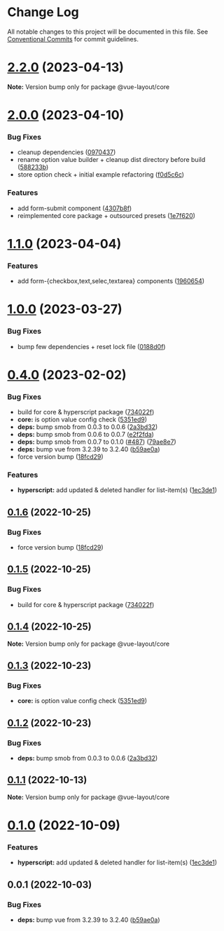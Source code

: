 # Change Log

All notable changes to this project will be documented in this file.
See [Conventional Commits](https://conventionalcommits.org) for commit guidelines.

# [2.2.0](https://github.com/tada5hi/vue-layout/compare/v2.1.1...v2.2.0) (2023-04-13)

**Note:** Version bump only for package @vue-layout/core





# [2.0.0](https://github.com/tada5hi/vue-layout/compare/v1.1.0...v2.0.0) (2023-04-10)


### Bug Fixes

* cleanup dependencies ([0970437](https://github.com/tada5hi/vue-layout/commit/097043750fb214fcec252ee16d5a6293372afdd7))
* rename option value builder + cleanup dist directory before build ([588233b](https://github.com/tada5hi/vue-layout/commit/588233b0d030b050b46a90ff7d5b9dbb60c1c0d5))
* store option check + initial example refactoring ([f0d5c6c](https://github.com/tada5hi/vue-layout/commit/f0d5c6c124b74fb3a06e00586a08026556e88a4b))


### Features

* add form-submit component ([4307b8f](https://github.com/tada5hi/vue-layout/commit/4307b8f8e443a588865b5f7e88e99542ccf6a6b0))
* reimplemented core package + outsourced presets ([1e7f620](https://github.com/tada5hi/vue-layout/commit/1e7f6205c0445098c55469ba9599cdfc52f07482))





# [1.1.0](https://github.com/tada5hi/vue-layout/compare/v1.0.0...v1.1.0) (2023-04-04)


### Features

* add form-{checkbox,text,selec,textarea} components ([1960654](https://github.com/tada5hi/vue-layout/commit/19606541c316ff91a603a81bf95e80a56114befe))





# [1.0.0](https://github.com/tada5hi/vue-layout/compare/v0.4.0...v1.0.0) (2023-03-27)


### Bug Fixes

* bump few dependencies + reset lock file ([0188d0f](https://github.com/tada5hi/vue-layout/commit/0188d0f9be312512dc878ba3d2dea2e8e5173d3b))





# [0.4.0](https://github.com/tada5hi/vue-layout/compare/v0.1.3...v0.4.0) (2023-02-02)


### Bug Fixes

* build for core & hyperscript package ([734022f](https://github.com/tada5hi/vue-layout/commit/734022fb19bbdd2663d02252ef5699014a1d4558))
* **core:** is option value config check ([5351ed9](https://github.com/tada5hi/vue-layout/commit/5351ed9e4792a49ac27140f5091dfe106442f1a8))
* **deps:** bump smob from 0.0.3 to 0.0.6 ([2a3bd32](https://github.com/tada5hi/vue-layout/commit/2a3bd3297dd915f5e9989728815bf960c383ea96))
* **deps:** bump smob from 0.0.6 to 0.0.7 ([e2f2fda](https://github.com/tada5hi/vue-layout/commit/e2f2fda3d6ecfa75204a34d20554c346fde5b805))
* **deps:** bump smob from 0.0.7 to 0.1.0 ([#487](https://github.com/tada5hi/vue-layout/issues/487)) ([79ae8e7](https://github.com/tada5hi/vue-layout/commit/79ae8e77e85f03cbe069130cfc9992f9b8905c61))
* **deps:** bump vue from 3.2.39 to 3.2.40 ([b59ae0a](https://github.com/tada5hi/vue-layout/commit/b59ae0ae2f9e4366caef983bf2109f2ff0210de6))
* force version bump ([18fcd29](https://github.com/tada5hi/vue-layout/commit/18fcd297184a382e01dd5646747c458f344f38d5))


### Features

* **hyperscript:** add updated & deleted handler for list-item(s) ([1ec3de1](https://github.com/tada5hi/vue-layout/commit/1ec3de16ca5799783c21cb0949b3be32ed786db3))





## [0.1.6](https://github.com/tada5hi/vue-layout/compare/@vue-layout/core@0.1.5...@vue-layout/core@0.1.6) (2022-10-25)


### Bug Fixes

* force version bump ([18fcd29](https://github.com/tada5hi/vue-layout/commit/18fcd297184a382e01dd5646747c458f344f38d5))





## [0.1.5](https://github.com/tada5hi/vue-layout/compare/@vue-layout/core@0.1.4...@vue-layout/core@0.1.5) (2022-10-25)


### Bug Fixes

* build for core & hyperscript package ([734022f](https://github.com/tada5hi/vue-layout/commit/734022fb19bbdd2663d02252ef5699014a1d4558))





## [0.1.4](https://github.com/tada5hi/vue-layout/compare/@vue-layout/core@0.1.3...@vue-layout/core@0.1.4) (2022-10-25)

**Note:** Version bump only for package @vue-layout/core





## [0.1.3](https://github.com/tada5hi/vue-layout/compare/@vue-layout/core@0.1.2...@vue-layout/core@0.1.3) (2022-10-23)


### Bug Fixes

* **core:** is option value config check ([5351ed9](https://github.com/tada5hi/vue-layout/commit/5351ed9e4792a49ac27140f5091dfe106442f1a8))





## [0.1.2](https://github.com/tada5hi/vue-layout/compare/@vue-layout/core@0.1.1...@vue-layout/core@0.1.2) (2022-10-23)


### Bug Fixes

* **deps:** bump smob from 0.0.3 to 0.0.6 ([2a3bd32](https://github.com/tada5hi/vue-layout/commit/2a3bd3297dd915f5e9989728815bf960c383ea96))





## [0.1.1](https://github.com/tada5hi/vue-layout/compare/@vue-layout/core@0.1.0...@vue-layout/core@0.1.1) (2022-10-13)

**Note:** Version bump only for package @vue-layout/core





# [0.1.0](https://github.com/tada5hi/vue-layout/compare/@vue-layout/core@0.0.1...@vue-layout/core@0.1.0) (2022-10-09)


### Features

* **hyperscript:** add updated & deleted handler for list-item(s) ([1ec3de1](https://github.com/tada5hi/vue-layout/commit/1ec3de16ca5799783c21cb0949b3be32ed786db3))





## 0.0.1 (2022-10-03)


### Bug Fixes

* **deps:** bump vue from 3.2.39 to 3.2.40 ([b59ae0a](https://github.com/tada5hi/vue-layout/commit/b59ae0ae2f9e4366caef983bf2109f2ff0210de6))
